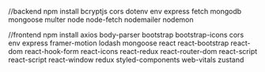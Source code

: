 //backend 
npm install bcryptjs cors dotenv env express fetch mongodb mongoose multer node node-fetch nodemailer nodemon 

//frontend
npm install axios body-parser bootstrap bootstrap-icons cors env express framer-motion lodash mongoose react react-bootstrap react-dom react-hook-form react-icons react-redux react-router-dom react-script react-script react-window redux styled-components web-vitals zustand
